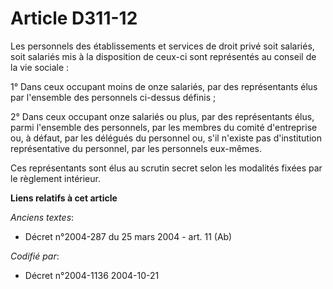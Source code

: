 # Article D311-12

Les personnels des établissements et services de droit privé soit salariés, soit salariés mis à la disposition de ceux-ci
sont représentés au conseil de la vie sociale :

1° Dans ceux occupant moins de onze salariés, par des représentants élus par l'ensemble des personnels ci-dessus définis ;

2° Dans ceux occupant onze salariés ou plus, par des représentants élus, parmi l'ensemble des personnels, par les membres du
comité d'entreprise ou, à défaut, par les délégués du personnel ou, s'il n'existe pas d'institution représentative du
personnel, par les personnels eux-mêmes.

Ces représentants sont élus au scrutin secret selon les modalités fixées par le règlement intérieur.

**Liens relatifs à cet article**

_Anciens textes_:

  - Décret n°2004-287 du 25 mars 2004 - art. 11 (Ab)

_Codifié par_:

  - Décret n°2004-1136 2004-10-21
